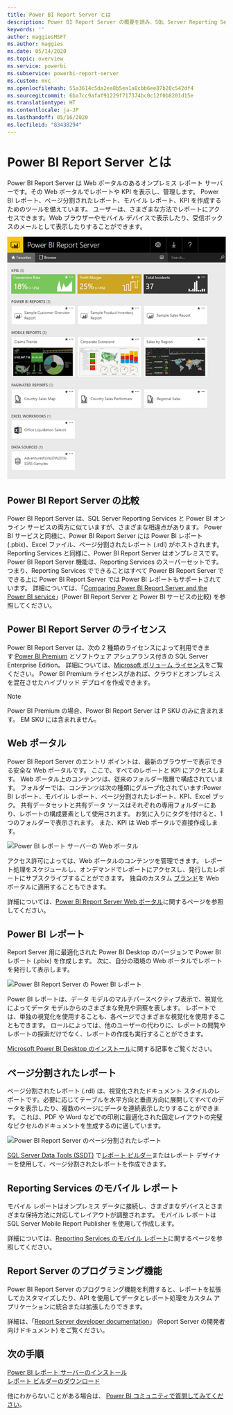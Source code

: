 ```yaml
---
title: Power BI Report Server とは
description: Power BI Report Server の概要を読み、SQL Server Reporting Services (SSRS) やその他の Power BI とどのように適合するかについて理解してください。
keywords: ''
author: maggiesMSFT
ms.author: maggies
ms.date: 05/14/2020
ms.topic: overview
ms.service: powerbi
ms.subservice: powerbi-report-server
ms.custom: mvc
ms.openlocfilehash: 55a3614c5da2ea8b5ea1a8cbb6ee87b20c542df4
ms.sourcegitcommit: 6ba7cc9afaf91229f717374bc0c12f0b8201d15e
ms.translationtype: HT
ms.contentlocale: ja-JP
ms.lasthandoff: 05/16/2020
ms.locfileid: "83438294"
---
```

# <a name="what-is-power-bi-report-server"></a>Power BI Report Server とは

Power BI Report Server は Web ポータルのあるオンプレミス レポート サーバーです。その Web ポータルでレポートや KPI を表示し、管理します。 Power BI レポート、ページ分割されたレポート、モバイル レポート、KPI を作成するためのツールを備えています。 ユーザーは、さまざまな方法でレポートにアクセスできます。Web ブラウザーやモバイル デバイスで表示したり、受信ボックスのメールとして表示したりすることができます。

![Power BI レポート サーバーの Web ポータル](media/get-started/power-bi-report-server-overview.png)

## <a name="comparing-power-bi-report-server"></a>Power BI Report Server の比較 
Power BI Report Server は、SQL Server Reporting Services と Power BI オンライン サービスの両方に似ていますが、さまざまな相違点があります。 Power BI サービスと同様に、Power BI Report Server には Power BI レポート (.pbix)、Excel ファイル、ページ分割されたレポート (.rdl) がホストされます。 Reporting Services と同様に、Power BI Report Server はオンプレミスです。 Power BI Report Server 機能は、Reporting Services のスーパーセットです。つまり、Reporting Services でできることはすべて Power BI Report Server でできる上に Power BI Report Server では Power BI レポートもサポートされています。 詳細については、「[Comparing Power BI Report Server and the Power BI service](compare-report-server-service.md)」(Power BI Report Server と Power BI サービスの比較) を参照してください。

## <a name="licensing-power-bi-report-server"></a>Power BI Report Server のライセンス
Power BI Report Server は、次の 2 種類のライセンスによって利用できます:[Power BI Premium](../admin/service-premium-what-is.md) とソフトウェア アシュアランス付きの SQL Server Enterprise Edition。 詳細については、[Microsoft ボリューム ライセンス](https://www.microsoftvolumelicensing.com/DocumentSearch.aspx?Mode=3&DocumentTypeId=1&ShowArchived=True)をご覧ください。 Power BI Premium ライセンスがあれば、クラウドとオンプレミスを混在させたハイブリッド デプロイを作成できます。  

> [!NOTE]
> Power BI Premium の場合、Power BI Report Server は P SKU のみに含まれます。 EM SKU には含まれません。

## <a name="web-portal"></a>Web ポータル
Power BI Report Server のエントリ ポイントは、最新のブラウザーで表示できる安全な Web ポータルです。 ここで、すべてのレポートと KPI にアクセスします。 Web ポータル上のコンテンツは、従来のフォルダー階層で構成されています。 フォルダーでは、コンテンツは次の種類にグループ化されています:Power BI レポート、モバイル レポート、ページ分割されたレポート、KPI、Excel ブック。 共有データセットと共有データ ソースはそれぞれの専用フォルダーにあり、レポートの構成要素として使用されます。 お気に入りにタグを付けると、1 つのフォルダーで表示されます。 また、KPI は Web ポータルで直接作成します。 

![Power BI レポート サーバーの Web ポータル](media/get-started/web-portal.png)

アクセス許可によっては、Web ポータルのコンテンツを管理できます。 レポート処理をスケジュールし、オンデマンドでレポートにアクセスし、発行したレポートにサブスクライブすることができます。 独自のカスタム [ブランド](https://docs.microsoft.com/sql/reporting-services/branding-the-web-portal)を Web ポータルに適用することもできます。 

詳細については、[Power BI Report Server Web ポータル](https://docs.microsoft.com/sql/reporting-services/web-portal-ssrs-native-mode)に関するページを参照してください。

## <a name="power-bi-reports"></a>Power BI レポート
Report Server 用に最適化された Power BI Desktop のバージョンで Power BI レポート (.pbix) を作成します。 次に、自分の環境の Web ポータルでレポートを発行して表示します。

![Power BI Report Server の Power BI レポート](media/get-started/powerbi-reports.png)

Power BI レポートは、データ モデルのマルチパースペクティブ表示で、視覚化によってデータ モデルからのさまざまな発見や洞察を表します。  レポートでは、単独の視覚化を使用することも、各ページでさまざまな視覚化を使用することもできます。 ロールによっては、他のユーザーの代わりに、レポートの閲覧やレポートの探索だけでなく、レポートの作成も実行することができます。

[Microsoft Power BI Desktop のインストール](install-powerbi-desktop.md)に関する記事をご覧ください。

## <a name="paginated-reports"></a>ページ分割されたレポート
ページ分割されたレポート (.rdl) は、視覚化されたドキュメント スタイルのレポートです。必要に応じてテーブルを水平方向と垂直方向に展開してすべてのデータを表示したり、複数のページにデータを連続表示したりすることができます。 これは、PDF や Word などでの印刷に最適化された固定レイアウトの完璧なピクセルのドキュメントを生成するのに適しています。 

![Power BI Report Server のページ分割されたレポート](media/get-started/paginated-reports.png)

[SQL Server Data Tools (SSDT)](https://docs.microsoft.com/sql/reporting-services/tools/reporting-services-in-sql-server-data-tools-ssdt) で[レポート ビルダー](https://docs.microsoft.com/sql/reporting-services/report-builder/report-builder-in-sql-server-2016)またはレポート デザイナーを使用して、ページ分割されたレポートを作成できます。

## <a name="reporting-services-mobile-reports"></a>Reporting Services のモバイル レポート
モバイル レポートはオンプレミス データに接続し、さまざまなデバイスとさまざまな保持方法に対応してレイアウトが調整されます。 モバイル レポートは SQL Server Mobile Report Publisher を使用して作成します。

詳細については、[Reporting Services のモバイル レポート](https://docs.microsoft.com/sql/reporting-services/mobile-reports/create-mobile-reports-with-sql-server-mobile-report-publisher)に関するページを参照してください。 

## <a name="report-server-programming-features"></a>Report Server のプログラミング機能
Power BI Report Server のプログラミング機能を利用すると、レポートを拡張してカスタマイズしたり、API を使用してデータとレポート処理をカスタム アプリケーションに統合または拡張したりできます。

詳細は、「[Report Server developer documentation](https://docs.microsoft.com/sql/reporting-services/reporting-services-developer-documentation)」 (Report Server の開発者向けドキュメント) をご覧ください。

## <a name="next-steps"></a>次の手順
[Power BI レポート サーバーのインストール](install-report-server.md)  
[レポート ビルダーのダウンロード](https://www.microsoft.com/download/details.aspx?id=53613)  

他にわからないことがある場合は、 [Power BI コミュニティで質問してみてください](https://community.powerbi.com/)。
